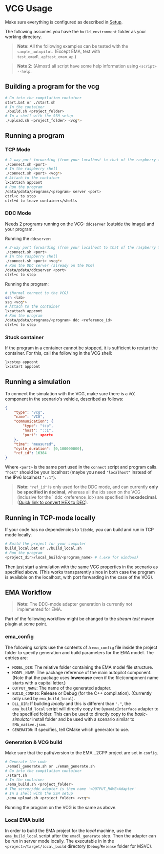 # VCG Usage

Make sure everything is configured as described in [Setup](setup.md).

The following assumes you have the `build_environment` folder as your working directory.

> **Note**: All the following examples can be tested with the `sample_autopilot`. (Except EMA, test with `test_emadl_ap`/`test_emam_ap`.)

> **Note 2**: (Almost) all script have some help information using `<script> --help`.

## Building a program for the vcg

```bash
# Go into the compilation container
start.bat or ./start.sh
# In the container
./build.sh <project_folder>
# In a shell with the SSH setup
./upload.sh <project_folder> <vcg*>
```

## Running a program

### TCP Mode

```bash
# 2-way port forwarding (from your localhost to that of the raspberry to that of the VCG)
./connect.sh <port>
# In the raspberry shell
./connect.sh <port> <vcg*>
# Attach to the container
lxcattach appcont
# Run the program
/data/pdata/programs/<program> server <port>
ctrl+c to stop
ctrl+d to leave containers/shells
```

### DDC Mode

Needs 2 programs running on the VCG: `ddcserver` (outside the image) and your program.

Running the `ddcserver`:

```bash
# 2-way port forwarding (from your localhost to that of the raspberry to that of the VCG)
./connect.sh <port>
# In the raspberry shell
./connect.sh <port> <vcg*>
# Run the DDC server (already on the VCG)
/data/pdata/ddcserver <port>
ctrl+c to stop
```

Running the program:

```bash
# (Normal connect to the VCG)
ssh <lab>
ssg <vcg*>
# Attach to the container
lxcattach appcont
# Run the program
/data/pdata/programs/<program> ddc <reference_id>
ctrl+c to stop
```

### Stuck container

If the program in a container cannot be stopped, it is sufficient to restart the container. For this, call the following in the VCG shell:

```bash
lxcstop appcont
lxcstart appcont
```

## Running a simulation

To connect the simulation with the VCG, make sure there is a `VCG` component in the scenario's vehicle, described as follows:

```json
{
    "type": "vcg",
    "name": "VCG",
    "communication": {
        "type": "tcp",
        "host": "::1",
        "port": <port>
    },
    "time": "measured",
    "cycle_duration": [0,100000000],
    "ref_id": 16384
}
```

Where `<port>` is the same port used in the `connect` script and program calls. `"host"` should be your localhost (maybe you need `"localhost"` instead of the IPv6 localhost `"::1"`).

> **Note**: `"ref_id"` is only used for the DDC mode, and can currently **only be specified in decimal**, whereas all the ids seen on the VCG (inclusive for the `<program> ddc <reference_id>) are specified in **hexadecimal**. ([Quick link to convert HEX to DEC](https://www.binaryhexconverter.com/hex-to-decimal-converter)).

## Running in TCP-mode locally

If your code has no dependencies to `libddc`, you can build and run in TCP mode locally.

```bash
# Build the project for your computer
build_local.bat or ./build_local.sh
# Run the program
<project_dir>/local_build/<program_name> # (.exe for windows)
```

Then just start a simulation with the same VCG properties in the scenario as specified above. (This works transparently since in both case the program is available on the localhost, with port forwarding in the case of the VCG).

## EMA Workflow

> **Note**: The DDC-mode adapter generation is currently not implemented for EMA.

Part of the following workflow might be changed to the *stream test* maven plugin at some point.

### ema_config

The following scripts use the contents of a `ema_config` file inside the project folder to specify generation and build parameters for the EMA model. The entries are:

- `MODEL_DIR`: The relative folder containing the EMA model file structure.
- `MODEL_NAME`: The package reference of the main autopilot component. (Note that the package uses **lowercase** even if the file/component name starts with a capital letter.)
- `OUTPUT_NAME`: The name of the generated adapter.
- `BUILD_CONFIG`: Release or Debug (for the C++ compilation). (Currently only used by `ema_build_local`).
- `DLL_DIR`: If building *locally* and this is different than `"."`, the `ema_build_local` script will directly copy the `DynamicInterface` adapter to the specified folder. This can be used to directly copy to the *basic-simulator* install folder and be used with a scenario similar to `EMA_native.json`.
- `GENERATOR`: If specifies, tell CMake which generator to use.

### Generation & VCG build

Make sure that the path/version to the EMA...2CPP project are set in `config`.

```bash
# Generate the code
./emadl_generate.sh or ./emam_generate.sh
# Go into the compilation container
./start.sh
# In the container
./ema_build.sh <project_folder>
# The server/ddc adapter is then name '<OUTPUT_NAME>Adapter'
# In a shell with the SSH setup
./ema_upload.sh <project_folder> <vcg*>
```

Running the program on the VCG is the same as above.

### Local EMA build

In order to build the EMA project for the *local* machine, use the `ema_build_local` script after the `emadl_generate` step. Then the adapter can be run in server mode locally. The executable in in the `<project>/target/local_build` directory (`Debug`/`Release` folder for MSVC).
